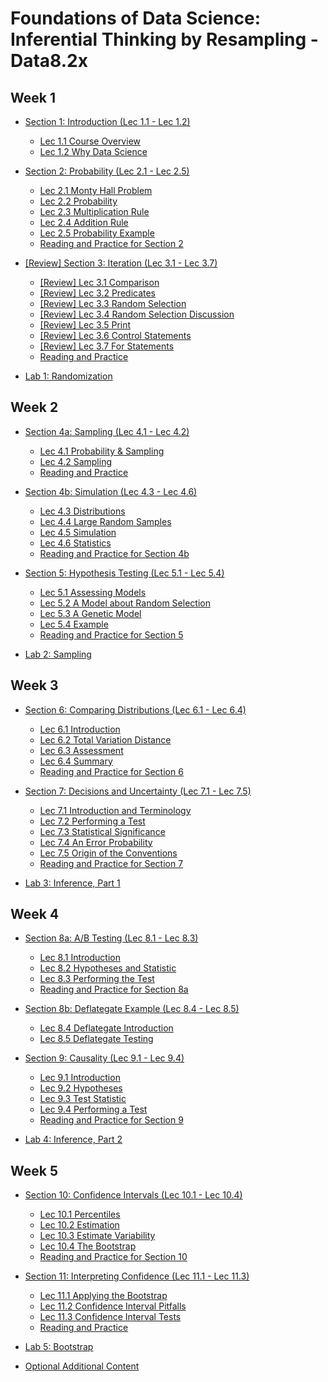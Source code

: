 # Foundations of Data Science: Inferential Thinking by Resampling - Data8.2x

## Week 1

+ [Section 1: Introduction (Lec 1.1 - Lec 1.2)](./01-Intro.md)
    + [Lec 1.1 Course Overview](./01-Intro.md#)
    + [Lec 1.2 Why Data Science](./01-Intro.md#)

+ [Section 2: Probability (Lec 2.1 - Lec 2.5)](./02-Probability.md)
    + [Lec 2.1 Monty Hall Problem](./02-Probability.md#)
    + [Lec 2.2 Probability](./02-Probability.md#)
    + [Lec 2.3 Multiplication Rule](./02-Probability.md#)
    + [Lec 2.4 Addition Rule](./02-Probability.md#)
    + [Lec 2.5 Probability Example](./02-Probability.md#)
    + [Reading and Practice for Section 2](./02-Probability.md#)

+ [[Review] Section 3: Iteration (Lec 3.1 - Lec 3.7)](../1-CompThinkWPython/13-Iteration.md)
    + [[Review] Lec 3.1 Comparison](../1-CompThinkWPython/13-Iteration.md#lec-131-comparison)
    + [[Review] Lec 3.2 Predicates](../1-CompThinkWPython/13-Iteration.md#lec-132-predicates)
    + [[Review] Lec 3.3 Random Selection](../1-CompThinkWPython/13-Iteration.md#lec-133-random-selection)
    + [[Review] Lec 3.4 Random Selection Discussion](../1-CompThinkWPython/13-Iteration.md#lec-134-random-selection-discussion)
    + [[Review] Lec 3.5 Print](../1-CompThinkWPython/13-Iteration.md#lec-135-print)
    + [[Review] Lec 3.6 Control Statements](../1-CompThinkWPython/13-Iteration.md#lec-136-control-statements)
    + [[Review] Lec 3.7 For Statements](../1-CompThinkWPython/13-Iteration.md#lec-137-for-statements)
    + [Reading and Practice](../1-CompThinkWPython/13-Iteration.md#reading-and-practice-for-section-13)

+ [Lab 1: Randomization](./lab01-Random.md)

## Week 2

+ [Section 4a: Sampling (Lec 4.1 - Lec 4.2)](./04-SamplingSimulation.md)
    + [Lec 4.1 Probability & Sampling](./04-SamplingSimulation.md#)
    + [Lec 4.2 Sampling](./04-SamplingSimulation.md#)
    + [Reading and Practice](./04-SamplingSimulation.md#)

+ [Section 4b: Simulation (Lec 4.3 - Lec 4.6)](./04-SamplingSimulation.md)
    + [Lec 4.3 Distributions](./04-SamplingSimulation.md#)
    + [Lec 4.4 Large Random Samples](./04-SamplingSimulation.md#)
    + [Lec 4.5 Simulation](./04-SamplingSimulation.md#)
    + [Lec 4.6 Statistics](./04-SamplingSimulation.md#)
    + [Reading and Practice for Section 4b](./04-SamplingSimulation.md#)

+  [Section 5: Hypothesis Testing (Lec 5.1 - Lec 5.4)](./05-Hypothesis.md)
    + [Lec 5.1 Assessing Models](./05-Hypothesis.md#)
    + [Lec 5.2 A Model about Random Selection](./05-Hypothesis.md#)
    + [Lec 5.3 A Genetic Model](./05-Hypothesis.md#)
    + [Lec 5.4 Example](./05-Hypothesis.md#)
    + [Reading and Practice for Section 5](./05-Hypothesis.md#)

+ [Lab 2: Sampling](./lab02.md)

## Week 3

+ [Section 6: Comparing Distributions (Lec 6.1 - Lec 6.4)](./06-CompDist.md)
    + [Lec 6.1 Introduction](./06-CompDist.md#)
    + [Lec 6.2 Total Variation Distance](./06-CompDist.md#)
    + [Lec 6.3 Assessment](./06-CompDist.md#)
    + [Lec 6.4 Summary](./06-CompDist.md#)
    + [Reading and Practice for Section 6](./06-CompDist.md#)

+ [Section 7: Decisions and Uncertainty (Lec 7.1 - Lec 7.5)](./07-Decision.md)
    + [Lec 7.1 Introduction and Terminology](./07-Decision.md#)
    + [Lec 7.2 Performing a Test](./07-Decision.md#)
    + [Lec 7.3 Statistical Significance](./07-Decision.md#)
    + [Lec 7.4 An Error Probability](./07-Decision.md#)
    + [Lec 7.5 Origin of the Conventions](./07-Decision.md#)
    + [Reading and Practice for Section 7](./07-Decision.md#)
 
+ [Lab 3: Inference, Part 1](./lab03.md)

## Week 4

+ [Section 8a: A/B Testing (Lec 8.1 - Lec 8.3)](./08-Testing)
    + [Lec 8.1 Introduction](./08-Testing#)
    + [Lec 8.2 Hypotheses and Statistic](./08-Testing#)
    + [Lec 8.3 Performing the Test](./08-Testing#)
    + [Reading and Practice for Section 8a](./08-Testing#)

+ [Section 8b: Deflategate Example (Lec 8.4 - Lec 8.5)](./08-Testing.md#)
    + [Lec 8.4 Deflategate Introduction](./08-Testing.md#)
    + [Lec 8.5 Deflategate Testing](./08-Testing.md#)

+ [Section 9: Causality (Lec 9.1 - Lec 9.4)](./09-Causality.md)
    + [Lec 9.1 Introduction](./09-Causality.md#)
    + [Lec 9.2 Hypotheses](./09-Causality.md#)
    + [Lec 9.3 Test Statistic](./09-Causality.md#)
    + [Lec 9.4 Performing a Test](./09-Causality.md#)
    + [Reading and Practice for Section 9](./09-Causality.md#)

+ [Lab 4: Inference, Part 2](./lab04-Inference.md)

## Week 5

+ [Section 10: Confidence Intervals (Lec 10.1 - Lec 10.4)](./10-CI.md)
    + [Lec 10.1 Percentiles](./10-CI.md#lec-101-percentiles)
    + [Lec 10.2 Estimation](./10-CI.md#lec-102-estimation)
    + [Lec 10.3 Estimate Variability](./10-CI.md#lec-103-estimate-variability)
    + [Lec 10.4 The Bootstrap](./10-CI.md#lec-104-the-bootstrap)
    + [Reading and Practice for Section 10](./10-CI.md#reading-and-practice-for-section-10)


+ [Section 11: Interpreting Confidence (Lec 11.1 - Lec 11.3)](./11-InterpretCI.md)
    + [Lec 11.1 Applying the Bootstrap](./11-InterpretCI.md#lec-111-applying-the-bootstrap)
    + [Lec 11.2 Confidence Interval Pitfalls](./11-InterpretCI.md#lec-112-confidence-interval-pitfalls)
    + [Lec 11.3 Confidence Interval Tests](./11-InterpretCI.md#lec-113-confidence-interval-tests)
    + [Reading and Practice](./11-InterpretCI.md#reading-and-practice)





+ [Lab 5: Bootstrap](./lab05-Bootstrap.md)

+ [Optional Additional Content](./labs/lab06.ipynb)


